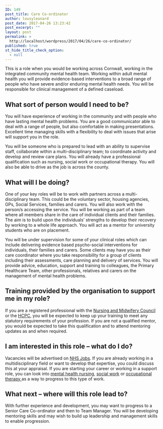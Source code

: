 ```yaml
---
ID: 149
post_title: Care Co-ordinator
author: lousyleonard
post_date: 2017-04-26 13:23:42
post_excerpt: ""
layout: post
permalink: >
  http://localhost/wordpress/2017/04/26/care-co-ordinator/
published: true
st_hide_title_check_option:
  - null
---
```

<div class="blocktext-career-heading" style="text-align: left;">This is a role when you would be working across Cornwall, working in the integrated community mental health team. Working within adult mental health you will provide evidence-based interventions to a broad range of people who have severe and/or enduring mental health needs. You will be responsible for clinical management of a defined caseload.</div>
<div class="blocktext">
<h2>What sort of person would I need to be?</h2>
You will have experience of working in the community and with people who have lasting mental health problems. You are a good communicator able to deal with a range of people, but also comfortable in making presentations. Excellent time managing skills with a flexibility to deal with issues that arise will support you in the role.

You will be someone who is prepared to lead with an ability to supervise staff, collaborate within a multi-disciplinary team; to coordinate activity and develop and review care plans. You will already have a professional qualification such as nursing, social work or occupational therapy. You will also be able to drive as the job is across the county.

</div>
<div class="blocktext">
<h2>What will I be doing?</h2>
One of your key roles will be to work with partners across a multi-disciplinary team. This could be the voluntary sector, housing agencies, GPs, Social Services, families and carers. You will also work with the person/s accessing the service. You will be working as part of a team where all members share in the care of individual clients and their families. The aim is to build upon the individuals’ strengths to develop their recovery by working to a whole life approach. You will act as a mentor for university students who are on placement.

You will be under supervision for some of your clinical roles which can include delivering evidence based psycho-social interventions for individuals, their families and carers. Some clients may have you as their care coordinator where you take responsibility for a group of clients including their assessments, care planning and delivery of services. You will provide advice, education, support and training to colleagues, the Primary Healthcare Team, other professionals, relatives and carers on the management of mental health problems.

</div>
<div class="blocktext">
<h2>Training provided by the organisation to support me in my role?</h2>
If you are a registered professional with the <a href="https://www.nmc.org.uk/">Nursing and Midwifery Council</a> or the <a href="http://www.hcpc.org.uk/">HCPC</a>, you will be expected to keep up your training to meet any statutory requirements of your profession. If you are not a qualified mentor, you would be expected to take this qualification and to attend mentoring updates as and when required.

</div>
<div class="blocktext">
<h2>I am interested in this role – what do I do?</h2>
Vacancies will be advertised on <a href="http://www.jobs.nhs.uk/">NHS Jobs</a>. If you are already working in a multidisciplinary field or want to develop that expertise, you could discuss this at your appraisal. If you are starting your career or working in a support role, you can look into <a href="https://www.healthcareers.nhs.uk/explore-roles/nursing/mental-health-nurse">mental health nursing</a>, <a href="http://www.skillsforcare.org.uk/Care-careers/Think-Care-Careers/Jobs/Social-worker/Social-worker.aspx">social work</a> or <a href="https://www.healthcareers.nhs.uk/explore-roles/allied-health-professionals/occupational-therapist">occupational therapy </a>as a way to progress to this type of work.

</div>
<div class="blocktext">
<h2>What next – where will this role lead to?</h2>
With further experience and development, you may want to progress to a Senior Care Co-ordinator and then to Team Manager. You will be developing mentoring skills and may wish to build up leadership and management skills to enable progression.

</div>